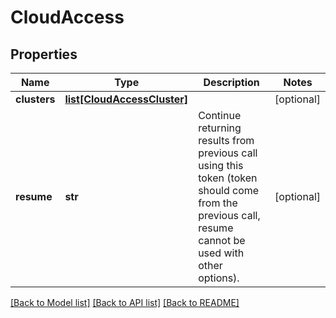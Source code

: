 # CloudAccess

## Properties
Name | Type | Description | Notes
------------ | ------------- | ------------- | -------------
**clusters** | [**list[CloudAccessCluster]**](CloudAccessCluster.md) |  | [optional] 
**resume** | **str** | Continue returning results from previous call using this token (token should come from the previous call, resume cannot be used with other options). | [optional] 

[[Back to Model list]](../README.md#documentation-for-models) [[Back to API list]](../README.md#documentation-for-api-endpoints) [[Back to README]](../README.md)



